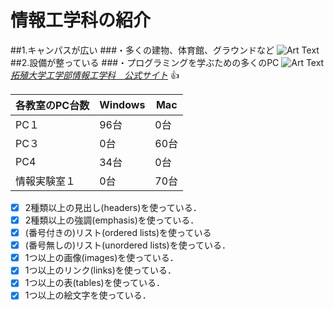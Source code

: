 # **情報工学科の紹介**
##1.キャンパスが広い
###・多くの建物、体育館、グラウンドなど
![Art Text](https://www.takushoku-u.ac.jp/summary/images/397_hachioji_campus_img.gif)
##2.設備が整っている
###・プログラミングを学ぶための多くのPC
![Art Text](https://feng.takushoku-u.ac.jp/albums/abm00014693.jpg)
　
　
　
[*拓殖大学工学部情報工学科　公式サイト*](https://feng.takushoku-u.ac.jp/course/cs/) :+1:

 各教室のPC台数 | Windows | Mac
 ------------ | ------------- | ---------
 PC１ | 96台 |0台
 PC３ | 0台 |60台
 PC4 | 34台|0台
 情報実験室１| 0台|70台

- [x] 2種類以上の見出し(headers)を使っている．
- [x] 2種類以上の強調(emphasis)を使っている．
- [x] (番号付きの)リスト(ordered lists)を使っている
- [x] (番号無しの)リスト(unordered lists)を使っている．
- [x] 1つ以上の画像(images)を使っている．
- [x] 1つ以上のリンク(links)を使っている．
- [x] 1つ以上の表(tables)を使っている．
- [x] 1つ以上の絵文字を使っている．
